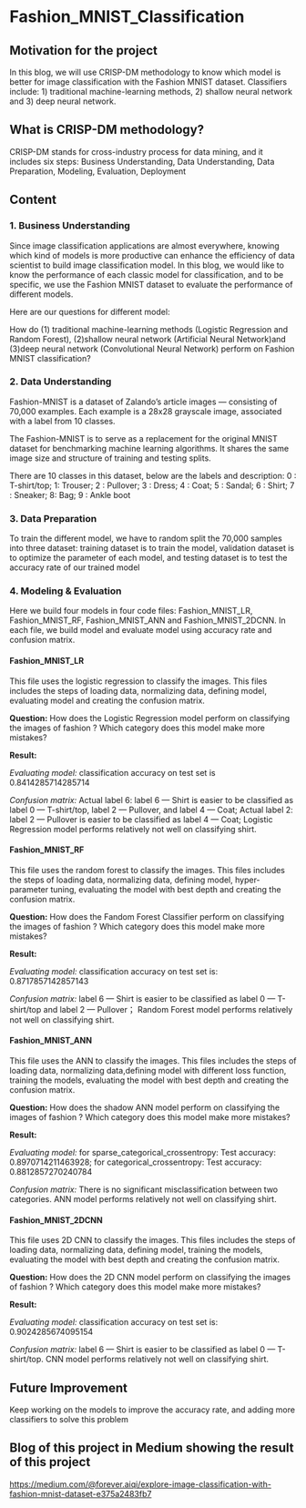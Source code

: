 # Fashion_MNIST_Classification

## Motivation for the project

In this blog, we will use CRISP-DM methodology to know which model is better for image classification with the Fashion MNIST dataset. Classifiers include: 1) traditional machine-learning methods, 2) shallow neural network and 3) deep neural network.

## What is CRISP-DM methodology?
CRISP-DM stands for cross-industry process for data mining, and it includes six steps: Business Understanding, Data Understanding, Data Preparation, Modeling, Evaluation, Deployment

## Content
### 1. Business Understanding

Since image classification applications are almost everywhere, knowing which kind of models is more productive can enhance the efficiency of data scientist to build image classification model. In this blog, we would like to know the performance of each classic model for classification, and to be specific, we use the Fashion MNIST dataset to evaluate the performance of different models.

Here are our questions for different model:

How do (1) traditional machine-learning methods (Logistic Regression and Random Forest), (2)shallow neural network (Artificial Neural Network)and (3)deep neural network (Convolutional Neural Network) perform on Fashion MNIST classification?

### 2. Data Understanding

Fashion-MNIST is a dataset of Zalando’s article images — consisting of 70,000 examples. Each example is a 28x28 grayscale image, associated with a label from 10 classes.

The Fashion-MNIST is to serve as a replacement for the original MNIST dataset for benchmarking machine learning algorithms. It shares the same image size and structure of training and testing splits.

There are 10 classes in this dataset, below are the labels and description:
0 : T-shirt/top; 1: Trouser; 2 : Pullover; 3 : Dress; 4 : Coat; 5 : Sandal; 6 : Shirt; 7 : Sneaker; 8: Bag; 9 : Ankle boot

### 3. Data Preparation

To train the different model, we have to random split the 70,000 samples into three dataset: training dataset is to train the model, validation dataset is to optimize the parameter of each model, and testing dataset is to test the accuracy rate of our trained model

### 4. Modeling & Evaluation

Here we build four models in four code files: Fashion_MNIST_LR, Fashion_MNIST_RF, Fashion_MNIST_ANN and Fashion_MNIST_2DCNN. 
In each file, we build model and evaluate model using accuracy rate and confusion matrix.

#### Fashion_MNIST_LR

This file uses the logistic regression to classify the images. This files includes the steps of loading data, normalizing data, defining model, evaluating model and creating the confusion matrix. 

**Question:** How does the Logistic Regression model perform on classifying the images of fashion ? Which category does this model make more mistakes?

**Result:**

_Evaluating model:_ 
classification accuracy on test set is 0.8414285714285714

_Confusion matrix:_ 
Actual label 6: label 6 — Shirt is easier to be classified as label 0 — T-shirt/top, label 2 — Pullover, and label 4 — Coat; Actual label 2: label 2 — Pullover is easier to be classified as label 4 — Coat; Logistic Regression model performs relatively not well on classifying shirt.

#### Fashion_MNIST_RF

This file uses the random forest to classify the images. This files includes the steps of loading data, normalizing data, defining model, hyper-parameter tuning, evaluating the model with best depth and creating the confusion matrix. 

**Question:** How does the Fandom Forest Classifier perform on classifying the images of fashion ? Which category does this model make more mistakes?

**Result:**

_Evaluating model:_ 
classification accuracy on test set is: 0.8717857142857143

_Confusion matrix:_ 
label 6 — Shirt is easier to be classified as label 0 — T-shirt/top and label 2 — Pullover； Random Forest model performs relatively not well on classifying shirt.

#### Fashion_MNIST_ANN

This file uses the ANN to classify the images. This files includes the steps of loading data, normalizing data,defining model with different loss function, training the models, evaluating the model with best depth and creating the confusion matrix. 

**Question:** How does the shadow ANN model perform on classifying the images of fashion ? Which category does this model make more mistakes?

**Result:**

_Evaluating model:_ 
for sparse_categorical_crossentropy: Test accuracy: 0.8970714211463928; 
for categorical_crossentropy: Test accuracy: 0.8812857270240784

_Confusion matrix:_ 
There is no significant misclassification between two categories. ANN model performs relatively not well on classifying shirt.

#### Fashion_MNIST_2DCNN

This file uses 2D CNN to classify the images. This files includes the steps of loading data, normalizing data, defining model, training the models, evaluating the model with best depth and creating the confusion matrix. 

**Question:** How does the 2D CNN model perform on classifying the images of fashion ? Which category does this model make more mistakes?

**Result:**

_Evaluating model:_
classification accuracy on test set is: 0.9024285674095154

_Confusion matrix:_ 
label 6 — Shirt is easier to be classified as label 0 — T-shirt/top.
CNN model performs relatively not well on classifying shirt.

## Future Improvement

Keep working on the models to improve the accuracy rate, and adding more classifiers to solve this problem

## Blog of this project in Medium showing the result of this project

https://medium.com/@forever.aiqi/explore-image-classification-with-fashion-mnist-dataset-e375a2483fb7
